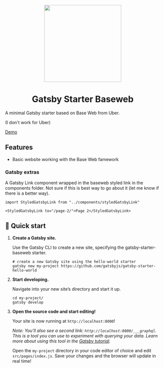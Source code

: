 <p align="center">
  <a href="https://baseweb.design">
    <img width="250px" src="https://res.cloudinary.com/dawr8pobn/image/upload/v1556920604/base-web.svg">
  </a>
</p>
<h1 align="center">
  Gatsby Starter Baseweb
</h1>

A minimal Gatsby starter based on Base Web from Uber.

(I don't work for Uber)

[Demo](https://runningdeveloper.github.io/gatsby-starter-baseweb/)

## Features

- Basic website working with the Base Web famework

### Gatsby extras

A Gatsby Link component wrapped in the baseweb styled link in the components folder. Not sure if this is best way to go about it (let me know if there is a better way).
```
import StyledGatsbyLink from "../components/styledGatsbyLink"

<StyledGatsbyLink to="/page-2/">Page 2</StyledGatsbyLink>
```


<!-- https://baseweb.design/getting-started/setup/

https://baseweb.design/ -->

## 🚀 Quick start

1.  **Create a Gatsby site.**

    Use the Gatsby CLI to create a new site, specifying the gatsby-starter-baseweb starter.

    ```shell
    # create a new Gatsby site using the hello-world starter
    gatsby new my-project https://github.com/gatsbyjs/gatsby-starter-hello-world
    ```

2.  **Start developing.**

    Navigate into your new site’s directory and start it up.

    ```shell
    cd my-project/
    gatsby develop
    ```

3.  **Open the source code and start editing!**

    Your site is now running at `http://localhost:8000`!

    _Note: You'll also see a second link: _`http://localhost:8000/___graphql`_. This is a tool you can use to experiment with querying your data. Learn more about using this tool in the [Gatsby tutorial](https://www.gatsbyjs.org/tutorial/part-five/#introducing-graphiql)._

    Open the `my-project` directory in your code editor of choice and edit `src/pages/index.js`. Save your changes and the browser will update in real time!